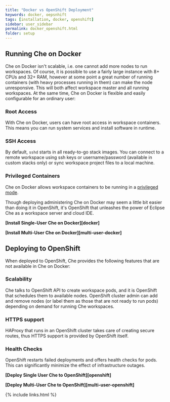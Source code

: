```yaml
---
title: "Docker vs OpenShift Deployment"
keywords: docker, oepsnhift
tags: [installation, docker, openshift]
sidebar: user_sidebar
permalink: docker_openshift.html
folder: setup
---
```


## Running Che on Docker

Che on Docker isn't scalable, i.e. one cannot add more nodes to run workspaces. Of course, it is possible to use a fairly large instance with 8+ CPUs and 32+ RAM, however at some point a great number of running containers (with heavy processes running in them) can make the node unresponsive. This will both affect workspace master and all running workspaces. At the same time, Che on Docker is flexible and easily configurable for an ordinary user:

### Root Access

With Che on Docker, users can have root access in workspace containers. This means you can run system services and install software in runtime.

### SSH Access

By default, `sshd` starts in all ready-to-go stack images. You can connect to a remote workspace using ssh keys or username/password (available in custom stacks only) or sync workspace project files to a local machine.

### Privileged Containers

Che on Docker allows workspace containers to be running in a [privileged mode](docker-config.html#privileged-mode).

Though deploying administering Che on Docker may seem a little bit easier than doing it in OpenShift, it's OpenShift that unleashes the power of Eclipse Che as a workspace server and cloud IDE.

**[Install Single-User Che on Docker][docker]**

**[Install Multi-User Che on Docker][multi-user-docker]**

## Deploying to OpenShift

When deployed to OpenShift, Che provides the following features that are not available in Che on Docker:

### Scalability

Che talks to OpenShift API to create workspace pods, and it is OpenShift that schedules them to available nodes. OpenShift cluster admin can add and remove nodes (or label them as those that are not ready to run pods) depending on demand for running Che workspaces.

### HTTPS support

HAProxy that runs in an OpenShift cluster takes care of creating secure routes, thus HTTPS support is provided by OpenShift itself.

### Health Checks

OpenShift restarts failed deployments and offers health checks for pods. This can significantly minimize the effect of infrastructure outages.

**[Deploy Single User Che to OpenShift][openshift]**

**[Deploy Multi-User Che to OpenShift][multi-user-openshift]**

{% include links.html %}
